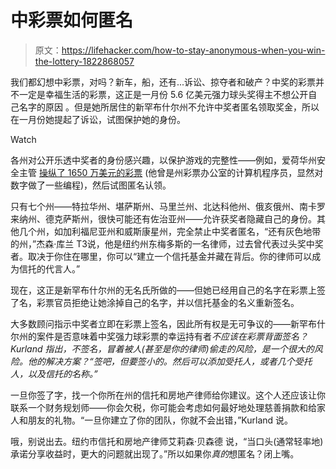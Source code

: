 # 中彩票如何匿名

> 原文：<https://lifehacker.com/how-to-stay-anonymous-when-you-win-the-lottery-1822868057>

我们都幻想中彩票，对吗？新车，船，还有...诉讼、掠夺者和破产？中奖的彩票并不一定是幸福生活的彩票，这正是一月份 5.6 亿美元强力球头奖得主不想公开自己名字的原因 。但是她所居住的新罕布什尔州不允许中奖者匿名领取奖金，所以在一月份她提起了诉讼，试图保护她的身份。

Watch

各州对公开乐透中奖者的身份感兴趣，以保护游戏的完整性——例如，爱荷华州安全主管 [操纵了 1650 万美元的彩票](https://www.desmoinesregister.com/story/news/investigations/2017/08/22/iowa-lottery-cheat-sentenced-25-years/566642001/) (他曾是州彩票办公室的计算机程序员，显然对数字做了一些编程)，然后试图匿名认领。

只有七个州——特拉华州、堪萨斯州、马里兰州、北达科他州、俄亥俄州、南卡罗来纳州、德克萨斯州，很快可能还有佐治亚州——允许获奖者隐藏自己的身份。其他几个州，如加利福尼亚州和威斯康星州，完全禁止中奖者匿名，“还有灰色地带的州，”杰森·库兰 T3说，他是纽约州东梅多斯的一名律师，过去曾代表过头奖中奖者。取决于你住在哪里，你可以“建立一个信托基金并藏在背后。你的律师可以成为信托的代言人。”

现在，这正是新罕布什尔州的无名氏所做的——但她已经用自己的名字在彩票上签了名，彩票官员拒绝让她涂掉自己的名字，并以信托基金的名义重新签名。

大多数顾问指示中奖者立即在彩票上签名，因此所有权是无可争议的——新罕布什尔州的案件是否意味着中奖强力球彩票的幸运持有者*不应该在彩票背面签名？Kurland 指出，不签名，冒着被人(甚至是你的律师)偷走的风险，是一个很大的风险。他的解决方案？“签吧，但要签小的。然后可以添加受托人，或者几个受托人，以及信托的名称。”*

一旦你签了字，找一个你所在州的信托和房地产律师给你建议。这个人还应该让你联系一个财务规划师——你会欠税，你可能会考虑如何最好地处理慈善捐款和给家人和朋友的礼物。“一旦你建立了你的团队，你就不会出错，”Kurland 说。

哦，别说出去。纽约市信托和房地产律师艾莉森·贝森德 说，“当口头(通常轻率地)承诺分享收益时，更大的问题就出现了。”所以如果你*真的*想匿名？闭上嘴。